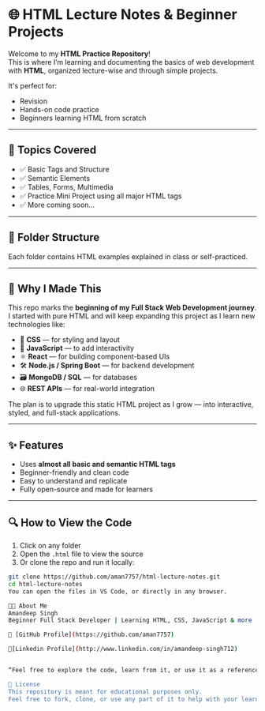 # 🌐 HTML Lecture Notes & Beginner Projects

Welcome to my **HTML Practice Repository**!  
This is where I’m learning and documenting the basics of web development with **HTML**, organized lecture-wise and through simple projects.

It's perfect for:
- Revision
- Hands-on code practice
- Beginners learning HTML from scratch

---

## 🧠 Topics Covered

- ✅ Basic Tags and Structure
- ✅ Semantic Elements
- ✅ Tables, Forms, Multimedia
- ✅ Practice Mini Project using all major HTML tags
- ✅ More coming soon...

---

## 📁 Folder Structure

Each folder contains HTML examples explained in class or self-practiced.

---

## 🚀 Why I Made This

This repo marks the **beginning of my Full Stack Web Development journey**.  
I started with pure HTML and will keep expanding this project as I learn new technologies like:

- 🎨 **CSS** — for styling and layout
- 🧠 **JavaScript** — to add interactivity
- ⚛️ **React** — for building component-based UIs
- 🛠️ **Node.js / Spring Boot** — for backend development
- 🗃️ **MongoDB / SQL** — for databases
- 🌐 **REST APIs** — for real-world integration

The plan is to upgrade this static HTML project as I grow — into interactive, styled, and full-stack applications.

---

## ✨ Features

- Uses **almost all basic and semantic HTML tags**
- Beginner-friendly and clean code
- Easy to understand and replicate
- Fully open-source and made for learners

---

## 🔍 How to View the Code

1. Click on any folder
2. Open the `.html` file to view the source
3. Or clone the repo and run it locally:

```bash
git clone https://github.com/aman7757/html-lecture-notes.git
cd html-lecture-notes
You can open the files in VS Code, or directly in any browser.

👨‍💻 About Me
Amandeep Singh
Beginner Full Stack Developer | Learning HTML, CSS, JavaScript & more

🔗 [GitHub Profile](https://github.com/aman7757) 

💼[Linkedin Profile](http://www.linkedin.com/in/amandeep-singh712) 


“Feel free to explore the code, learn from it, or use it as a reference if you're also starting your journey!”

📃 License
This repository is meant for educational purposes only.
Feel free to fork, clone, or use any part of it to help with your learning!
